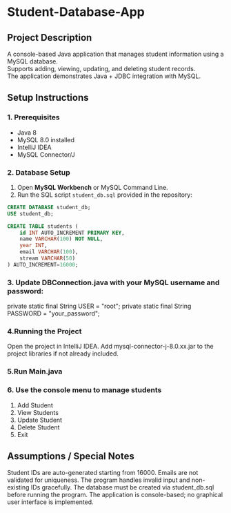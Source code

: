 # Student-Database-App

## Project Description
A console-based Java application that manages student information using a MySQL database.  
Supports adding, viewing, updating, and deleting student records.  
The application demonstrates Java + JDBC integration with MySQL.

## Setup Instructions

### 1. Prerequisites
- Java 8 
- MySQL 8.0 installed
- IntelliJ IDEA
- MySQL Connector/J


### 2. Database Setup
1. Open **MySQL Workbench** or MySQL Command Line.  
2. Run the SQL script `student_db.sql` provided in the repository:

```sql
CREATE DATABASE student_db;
USE student_db;

CREATE TABLE students (
    id INT AUTO_INCREMENT PRIMARY KEY,
    name VARCHAR(100) NOT NULL,
    year INT,
    email VARCHAR(100),
    stream VARCHAR(50)
) AUTO_INCREMENT=16000;
```
### 3. Update DBConnection.java with your MySQL username and password:

private static final String USER = "root";
private static final String PASSWORD = "your_password";

### 4.Running the Project

Open the project in IntelliJ IDEA.
Add mysql-connector-j-8.0.xx.jar to the project libraries if not already included.

### 5.Run Main.java

### 6. Use the console menu to manage students

1. Add Student
2. View Students
3. Update Student
4. Delete Student
5. Exit

## Assumptions / Special Notes

Student IDs are auto-generated starting from 16000.
Emails are not validated for uniqueness.
The program handles invalid input and non-existing IDs gracefully.
The database must be created via student_db.sql before running the program.
The application is console-based; no graphical user interface is implemented.


